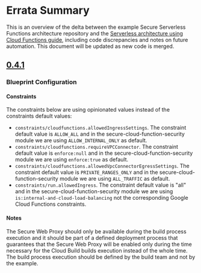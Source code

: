 # Errata Summary

This is an overview of the delta between the example Secure Serverless Functions architecture repository and the [Serverless architecture using Cloud Functions guide](https://cloud.google.com/architecture/serverless-functions-blueprint), including code discrepancies and notes on future automation. This document will be updated as new code is merged.

## [0.4.1](https://github.com/GoogleCloudPlatform/terraform-google-cloud-functions/releases/tag/v0.4.1)

### Blueprint Configuration 

#### Constraints

The constraints below are using opinionated values instead of the constraints default values:

- `constraints/cloudfunctions.allowedIngressSettings`. The constraint default value is `ALLOW_ALL` and in the secure-cloud-function-security module we are using `ALLOW_INTERNAL_ONLY` as default.
- `constraints/cloudfunctions.requireVPCConnector`. The constraint default value is `enforce:null` and in the secure-cloud-function-security module we are using `enforce:true` as default.
- `constraints/cloudfunctions.allowedVpcConnectorEgressSettings`. The constraint default value is `PRIVATE_RANGES_ONLY` and in the secure-cloud-function-security module we are using `ALL_TRAFFIC` as default.
- `constraints/run.allowedIngress`. The constraint default value is "all" and in the secure-cloud-function-security module we are using `is:internal-and-cloud-load-balancing`
not the corresponding Google Cloud Functions constraints.

#### Notes 
The Secure Web Proxy should only be available during the build process execution and it should be part of a defined deployment process that guarantees that the Secure Web Proxy will be enabled only during the time necessary for the Cloud Build builds execution instead of the whole time. The build process execution should be defined by the build team and not by the example.

